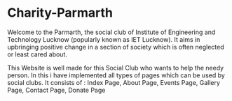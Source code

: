 # Charity-Parmarth

Welcome to the Parmarth, the social club of Institute of Engineering and Technology Lucknow (popularly known as IET Lucknow). It aims in upbringing positive change in a section of society which is often neglected or least cared about.

This Website is well made for this Social Club who wants to help the needy person.
In this i have implemented all types of pages which can be used by social clubs.
It consists of : Index Page,
                 About Page,
                 Events Page,
                 Gallery Page,
                 Contact Page,
                 Donate Page
